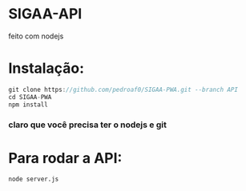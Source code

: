 # SIGAA-API

feito com nodejs 

# Instalação:

```javascript
git clone https://github.com/pedroaf0/SIGAA-PWA.git --branch API
cd SIGAA-PWA
npm install
```

### claro que você precisa ter o nodejs e git

# Para rodar a API:
```
node server.js
```

